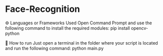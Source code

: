 # Face-Recognition
⚙️ Languages or Frameworks Used
Open Command Prompt and use the following command to install the required modules:
                                              pip install opencv-python



🌟 How to run
Just open a terminal in the folder where your script is located and run the following command:
python main.py
